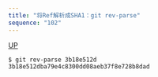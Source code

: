 ```yaml
---
title: "将Ref解析成SHA1：git rev-parse"
sequence: "102"
---
```


[UP](/git/git-index.html)


```text
$ git rev-parse 3b18e512d
3b18e512dba79e4c8300dd08aeb37f8e728b8dad
```
